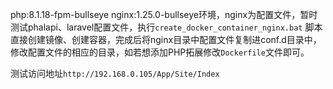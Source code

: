 php:8.1.18-fpm-bullseye nginx:1.25.0-bullseye环境，nginx为配置文件，暂时测试phalapi、laravel配置文件，执行`create_docker_container_nginx.bat`
脚本直接创建镜像、创建容器，完成后将nginx目录中配置文件复制进conf.d目录中，修改配置文件的相应的目录，如若想添加PHP拓展修改`Dockerfile`文件即可。

测试访问地址`http://192.168.0.105/App/Site/Index`